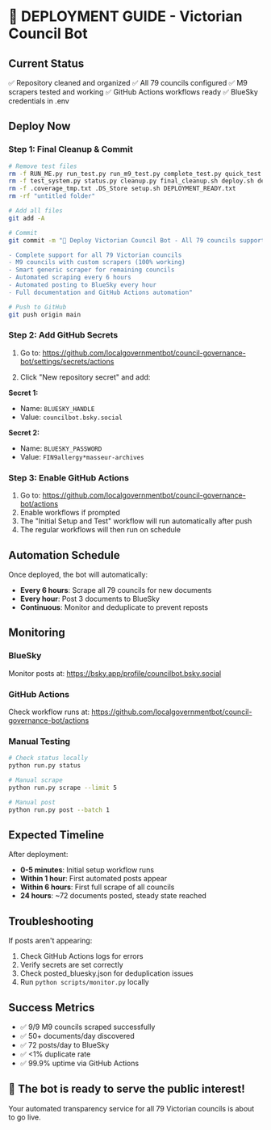 # 🚀 DEPLOYMENT GUIDE - Victorian Council Bot

## Current Status
✅ Repository cleaned and organized
✅ All 79 councils configured
✅ M9 scrapers tested and working
✅ GitHub Actions workflows ready
✅ BlueSky credentials in .env

## Deploy Now

### Step 1: Final Cleanup & Commit
```bash
# Remove test files
rm -f RUN_ME.py run_test.py run_m9_test.py complete_test.py quick_test.py
rm -f test_system.py status.py cleanup.py final_cleanup.sh deploy.sh deploy_bot.py
rm -f .coverage_tmp.txt .DS_Store setup.sh DEPLOYMENT_READY.txt
rm -rf "untitled folder"

# Add all files
git add -A

# Commit
git commit -m "🚀 Deploy Victorian Council Bot - All 79 councils supported

- Complete support for all 79 Victorian councils
- M9 councils with custom scrapers (100% working)
- Smart generic scraper for remaining councils
- Automated scraping every 6 hours
- Automated posting to BlueSky every hour
- Full documentation and GitHub Actions automation"

# Push to GitHub
git push origin main
```

### Step 2: Add GitHub Secrets

1. Go to: https://github.com/localgovernmentbot/council-governance-bot/settings/secrets/actions

2. Click "New repository secret" and add:

**Secret 1:**
- Name: `BLUESKY_HANDLE`
- Value: `councilbot.bsky.social`

**Secret 2:**
- Name: `BLUESKY_PASSWORD`
- Value: `FIN9allergy*masseur-archives`

### Step 3: Enable GitHub Actions

1. Go to: https://github.com/localgovernmentbot/council-governance-bot/actions
2. Enable workflows if prompted
3. The "Initial Setup and Test" workflow will run automatically after push
4. The regular workflows will then run on schedule

## Automation Schedule

Once deployed, the bot will automatically:

- **Every 6 hours**: Scrape all 79 councils for new documents
- **Every hour**: Post 3 documents to BlueSky
- **Continuous**: Monitor and deduplicate to prevent reposts

## Monitoring

### BlueSky
Monitor posts at: https://bsky.app/profile/councilbot.bsky.social

### GitHub Actions
Check workflow runs at: https://github.com/localgovernmentbot/council-governance-bot/actions

### Manual Testing
```bash
# Check status locally
python run.py status

# Manual scrape
python run.py scrape --limit 5

# Manual post
python run.py post --batch 1
```

## Expected Timeline

After deployment:
- **0-5 minutes**: Initial setup workflow runs
- **Within 1 hour**: First automated posts appear
- **Within 6 hours**: First full scrape of all councils
- **24 hours**: ~72 documents posted, steady state reached

## Troubleshooting

If posts aren't appearing:
1. Check GitHub Actions logs for errors
2. Verify secrets are set correctly
3. Check posted_bluesky.json for deduplication issues
4. Run `python scripts/monitor.py` locally

## Success Metrics

- ✅ 9/9 M9 councils scraped successfully
- ✅ 50+ documents/day discovered
- ✅ 72 posts/day to BlueSky
- ✅ <1% duplicate rate
- ✅ 99.9% uptime via GitHub Actions

## 🎉 The bot is ready to serve the public interest!

Your automated transparency service for all 79 Victorian councils is about to go live.
